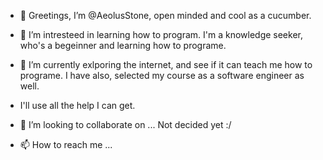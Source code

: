 - 👋 Greetings, I’m @AeolusStone, open minded and cool as a cucumber.

- 👀 I’m intresteed in learning how to program. I'm a knowledge seeker, who's a begeinner and learning how to programe.

- 🌱 I’m currently exlporing the internet, and see if it can teach me how to programe. I have also, selected my course as a software engineer as well. 
- I'll use all the help I can get.

- 💞️ I’m looking to collaborate on ... Not decided yet :/  

- 📫 How to reach me ...

<!---
AeolusStone/AeolusStone is a ✨ special ✨ repository because its `README.md` (this file) appears on your GitHub profile.
You can click the Preview link to take a look at your changes.
--->

